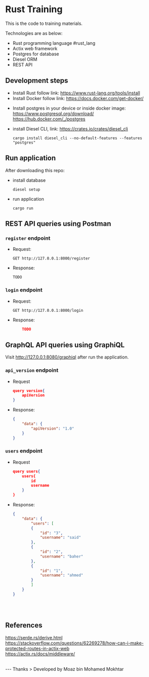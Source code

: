 # Rust Training

This is the code to training materials.

Technologies are as below:

- Rust programming language #rust_lang
- Actix web framework
- Postgres for database
- Diesel ORM
- REST API

## Development steps

- Install Rust follow link: <https://www.rust-lang.org/tools/install>
- Install Docker follow link: <https://docs.docker.com/get-docker/>
<!-- TODO -->
- Install postgres in your device or inside docker image:<br>
 <https://www.postgresql.org/download/> <br>
 <https://hub.docker.com/_/postgres>

- install Diesel CLI, link: <https://crates.io/crates/diesel_cli>

    ```
    cargo install diesel_cli --no-default-features --features "postgres"
    ```

## Run application

After downloading this repo:

- install database

    ```
    diesel setup
    ```

- run application

    ```
    cargo run
    ```

## REST API queries using Postman

### `register` endpoint

- Request:

    ```
    GET http://127.0.0.1:8000/register
    ```

- Response:

    ```
    TODO
    ```

### `login` endpoint

- Request:

    ```
    GET http://127.0.0.1:8000/login
    ```

- Response:

    ```json
        TODO
    ```

## GraphQL API queries using GraphiQL

Visit <http://127.0.0.1:8080/graphiql> after run the application.

### `api_version` endpoint

- Request

    ```json
    query version{
        apiVersion
    }
    ```

- Response:

    ```json
    {
        "data": {
            "apiVersion": "1.0"
        }
    }

    ```

### `users` endpoint

- Request

    ```json
    query users{
        users{
            id
            username
        }
    }
    ```

- Response:

    ```json
    {
        "data": {
            "users": [
            {
                "id": "3",
                "username": "said"
            },
            {
                "id": "2",
                "username": "baher"
            },
            {
                "id": "1",
                "username": "ahmed"
            }
            ]
        }
    }
    ```

<br>

<br>

## References

<https://serde.rs/derive.html> <br>
<https://stackoverflow.com/questions/62269278/how-can-i-make-protected-routes-in-actix-web> <br>
<https://actix.rs/docs/middleware/>
<br>

<br>
---
Thanks
> Developed by Moaz bin Mohamed Mokhtar
